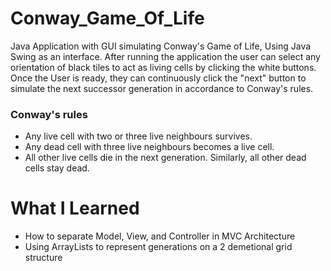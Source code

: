 # Conway_Game_Of_Life
Java Application with GUI simulating Conway's Game of Life, Using Java Swing as an interface. 
After running the application the user can select any orientation of black tiles to act as living cells by clicking the white buttons. 
Once the User is ready, they can continuously click the "next" button to simulate the next successor generation in accordance to Conway's rules.

### Conway's rules

* Any live cell with two or three live neighbours survives.
* Any dead cell with three live neighbours becomes a live cell.
* All other live cells die in the next generation. Similarly, all other dead cells stay dead.

# What I Learned

* How to separate Model, View, and Controller in MVC Architecture
* Using ArrayLists to represent generations on a 2 demetional grid structure
